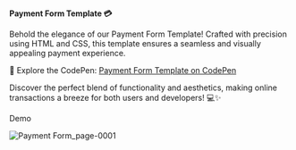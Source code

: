 **Payment Form Template 💳**

Behold the elegance of our Payment Form Template! Crafted with precision using HTML and CSS, this template ensures a seamless and visually appealing payment experience.

🔗 Explore the CodePen: [Payment Form Template on CodePen](https://codepen.io/AjCodepan/pen/JjLKRoJ)

Discover the perfect blend of functionality and aesthetics, making online transactions a breeze for both users and developers! 💻✨

Demo

![Payment Form_page-0001](https://github.com/AjinkyaSalunke22/Payment-Form-Template/assets/114003751/d8947273-b0cd-4484-bc10-e7c77789b334)
